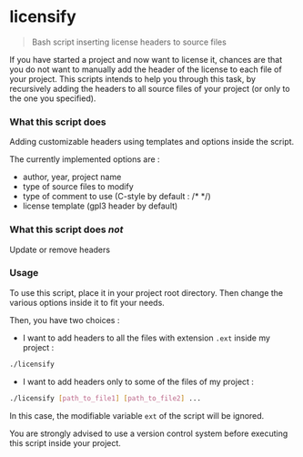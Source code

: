 # licensify

> Bash script inserting license headers to source files

If you have started a project and now want to license it, chances are that you do not want to manually add the header of the license to each file of your project.
This scripts intends to help you through this task, by recursively adding the headers to all source files of your project (or only to the one you specified).

### What this script does

Adding customizable headers using templates and options inside the script.

The currently implemented options are :

* author, year, project name
* type of source files to modify
* type of comment to use (C-style by default : /\* \*/)
* license template (gpl3 header by default)

### What this script does *not*

Update or remove headers

### Usage

To use this script, place it in your project root directory. Then change the various options inside it to fit your needs.

Then, you have two choices :

* I want to add headers to all the files with extension `.ext` inside my project :

```bash
./licensify
```

* I want to add headers only to some of the files of my project :

```bash
./licensify [path_to_file1] [path_to_file2] ...
```

In this case, the modifiable variable `ext` of the script will be ignored.

You are strongly advised to use a version control system before executing this script inside your project.
